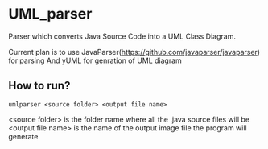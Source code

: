 # UML_parser

 Parser which converts Java Source Code into a UML Class Diagram.
 
Current plan is to use JavaParser(https://github.com/javaparser/javaparser) for parsing
And yUML for genration of UML diagram
 
## How to run?
 ```umlparser <source folder> <output file name>```


\<source folder\> is the folder name where all the .java source files will be
\<output file name\> is the name of the output image file the program will generate

